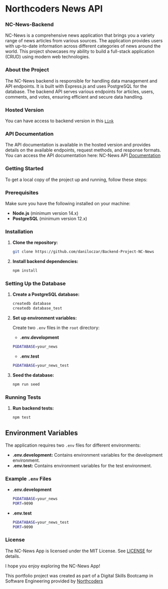 # Northcoders News API
### NC-News-Backend

NC-News is a comprehensive news application that brings you a variety range of news articles from various sources. The application provides users with up-to-date information across different categories of news around the world.
This project showcases my ability to build a full-stack application (CRUD) using modern web technologies.

### About the Project

The NC-News backend is responsible for handling data management and API endpoints. It is built with Express.js and uses PostgreSQL for the database. The backend API serves various endpoints for articles, users, comments, and votes, ensuring efficient and secure data handling.

### Hosted Version

You can have access to backend version in this [`Link`](https://backend-project-nc-news-z6wy.onrender.com)

### API Documentation

The API documentation is available in the hosted version and provides details on the available endpoints, request methods, and response formats. You can access the API documentation here: NC-News API [Documentation](./API_Doc)

### Getting Started

To get a local copy of the project up and running, follow these steps:

### Prerequisites

Make sure you have the following installed on your machine:

-   **Node.js** (minimum version 14.x)
-   **PostgreSQL** (minimum version 12.x)

### Installation

1.  **Clone the repository:**
    
    ```sh
    git clone https://github.com/daniloczar/Backend-Project-NC-News
    ```
    
2.  **Install backend dependencies:**
    
    ```sh
    npm install
    ```
    
### Setting Up the Database

1.  **Create a PostgreSQL database:**

    ```sh
    createdb database
    createdb database_test
    ```
    
2.  **Set up environment variables:**
    
    Create two `.env` files in the `root` directory:
    
    - **.env.development**
    ```sh
    PGDATABASE=your_news
    ```
    -   **.env.test**
    ```sh
    PGDATABASE=your_news_test
    ```
        
3.  **Seed the database:**
    ```sh
    npm run seed
    ```
### Running Tests

1.  **Run backend tests:**
    ```sh
    npm test
    ```
## Environment Variables

The application requires two `.env` files for different environments:

-   **.env.development:** Contains environment variables for the development environment.
-   **.env.test:** Contains environment variables for the test environment.

### Example `.env` Files

-   **.env.development**
    
    ```sh
    PGDATABASE=your_news
    PORT=9090
    ```  
-   **.env.test**
    
    ```sh
    PGDATABASE=your_news_test
    PORT=9090
    ```
### License

The NC-News App is licensed under the MIT License. See [LICENSE](https://github.com/git/git-scm.com/blob/main/MIT-LICENSE.txt) for details.

I hope you enjoy exploring the NC-News App!

This portfolio project was created as part of a Digital Skills Bootcamp in Software Engineering provided by [Northcoders](https://northcoders.com/)
